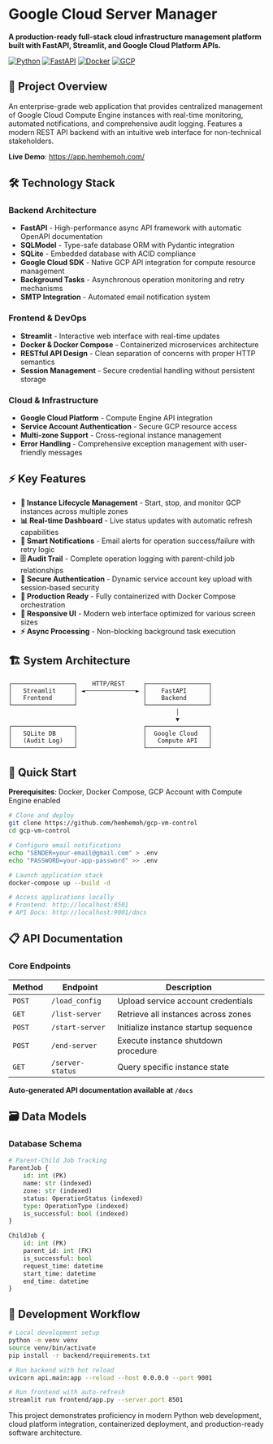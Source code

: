 # Google Cloud Server Manager

**A production-ready full-stack cloud infrastructure management platform built with FastAPI, Streamlit, and Google Cloud Platform APIs.**

[![Python](https://img.shields.io/badge/Python-3.8+-blue.svg)](https://python.org)
[![FastAPI](https://img.shields.io/badge/FastAPI-Latest-green.svg)](https://fastapi.tiangolo.com)
[![Docker](https://img.shields.io/badge/Docker-Containerized-blue.svg)](https://docker.com)
[![GCP](https://img.shields.io/badge/Google_Cloud-Integrated-orange.svg)](https://cloud.google.com)

## 🎯 Project Overview

An enterprise-grade web application that provides centralized management of Google Cloud Compute Engine instances with real-time monitoring, automated notifications, and comprehensive audit logging. Features a modern REST API backend with an intuitive web interface for non-technical stakeholders.

**Live Demo**: https://app.hemhemoh.com/

## 🛠️ Technology Stack

### Backend Architecture
- **FastAPI** - High-performance async API framework with automatic OpenAPI documentation
- **SQLModel** - Type-safe database ORM with Pydantic integration
- **SQLite** - Embedded database with ACID compliance
- **Google Cloud SDK** - Native GCP API integration for compute resource management
- **Background Tasks** - Asynchronous operation monitoring and retry mechanisms
- **SMTP Integration** - Automated email notification system

### Frontend & DevOps
- **Streamlit** - Interactive web interface with real-time updates
- **Docker & Docker Compose** - Containerized microservices architecture
- **RESTful API Design** - Clean separation of concerns with proper HTTP semantics
- **Session Management** - Secure credential handling without persistent storage

### Cloud & Infrastructure
- **Google Cloud Platform** - Compute Engine API integration
- **Service Account Authentication** - Secure GCP resource access
- **Multi-zone Support** - Cross-regional instance management
- **Error Handling** - Comprehensive exception management with user-friendly messages

## ⚡ Key Features

- **🚀 Instance Lifecycle Management** - Start, stop, and monitor GCP instances across multiple zones
- **📊 Real-time Dashboard** - Live status updates with automatic refresh capabilities
- **🔔 Smart Notifications** - Email alerts for operation success/failure with retry logic
- **🗄️ Audit Trail** - Complete operation logging with parent-child job relationships
- **🔐 Secure Authentication** - Dynamic service account key upload with session-based security
- **🐳 Production Ready** - Fully containerized with Docker Compose orchestration
- **📱 Responsive UI** - Modern web interface optimized for various screen sizes
- **⚡ Async Processing** - Non-blocking background task execution

## 🏗️ System Architecture

```
┌─────────────────┐    HTTP/REST     ┌─────────────────┐
│   Streamlit     │ ◄──────────────► │    FastAPI      │
│   Frontend      │                  │    Backend      │
└─────────────────┘                  └─────────────────┘
                                              │
                                              ▼
┌─────────────────┐                  ┌─────────────────┐
│   SQLite DB     │                  │  Google Cloud   │
│   (Audit Log)   │                  │   Compute API   │
└─────────────────┘                  └─────────────────┘
```

## 🚀 Quick Start

**Prerequisites**: Docker, Docker Compose, GCP Account with Compute Engine enabled

```bash
# Clone and deploy
git clone https://github.com/hemhemoh/gcp-vm-control
cd gcp-vm-control

# Configure email notifications
echo "SENDER=your-email@gmail.com" > .env
echo "PASSWORD=your-app-password" >> .env

# Launch application stack
docker-compose up --build -d

# Access applications locally
# Frontend: http://localhost:8501
# API Docs: http://localhost:9001/docs
```

## 📋 API Documentation

### Core Endpoints
| Method | Endpoint | Description |
|--------|----------|-------------|
| `POST` | `/load_config` | Upload service account credentials |
| `GET` | `/list-server` | Retrieve all instances across zones |
| `POST` | `/start-server` | Initialize instance startup sequence |
| `POST` | `/end-server` | Execute instance shutdown procedure |
| `GET` | `/server-status` | Query specific instance state |

**Auto-generated API documentation available at `/docs`**

## 🗃️ Data Models

### Database Schema
```python
# Parent-Child Job Tracking
ParentJob {
    id: int (PK)
    name: str (indexed)
    zone: str (indexed) 
    status: OperationStatus (indexed)
    type: OperationType (indexed)
    is_successful: bool (indexed)
}

ChildJob {
    id: int (PK)
    parent_id: int (FK)
    is_successful: bool
    request_time: datetime
    start_time: datetime
    end_time: datetime
}
```



## 🧪 Development Workflow

```bash
# Local development setup
python -m venv venv
source venv/bin/activate
pip install -r backend/requirements.txt

# Run backend with hot reload
uvicorn api.main:app --reload --host 0.0.0.0 --port 9001

# Run frontend with auto-refresh
streamlit run frontend/app.py --server.port 8501
```

This project demonstrates proficiency in modern Python web development, cloud platform integration, containerized deployment, and production-ready software architecture.